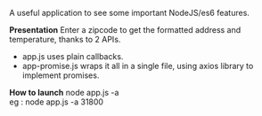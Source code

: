 A useful application to see some important NodeJS/es6 features.  

**Presentation**
Enter a zipcode to get the formatted address and temperature, thanks to 2 APIs.
* app.js uses plain callbacks.
* app-promise.js wraps it all in a single file, using axios library to implement promises.

**How to launch**
node app.js -a <zipcode>     
eg : node app.js -a 31800
